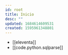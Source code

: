 ```yaml
---
id: root
title: Inicio
desc: ""
updated: 1684614609531
created: 1595961348801
---
```



* [[eleventa]]
* [[code.python.sqlparse]]